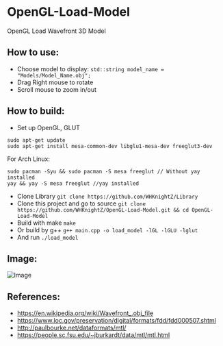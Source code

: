 # OpenGL-Load-Model

OpenGL Load Wavefront 3D Model 

## How to use:
- Choose model to display: `std::string model_name = "Models/Model_Name.obj";`
- Drag Right mouse to rotate
- Scroll mouse to zoom in/out

## How to build:
- Set up OpenGL, GLUT 
```
sudo apt-get update
sudo apt-get install mesa-common-dev libglu1-mesa-dev freeglut3-dev
```
For Arch Linux:
```
sudo pacman -Syu && sudo pacman -S mesa freeglut // Without yay installed
yay && yay -S mesa freeglut //yay installed
```
- Clone Library
`git clone https://github.com/WHKnightZ/Library`
- Clone this project and go to source
`git clone https://github.com/WHKnightZ/OpenGL-Load-Model.git && cd OpenGL-Load-Model`
- Build with make
`make`
- Or build by g++
`g++ main.cpp -o load_model -lGL -lGLU -lglut`
- And run
`./load_model`

## Image:

![Image](https://github.com/WHKnightZ/OpenGL-Load-Model/blob/master/test.png)

## References:

- https://en.wikipedia.org/wiki/Wavefront_.obj_file
- https://www.loc.gov/preservation/digital/formats/fdd/fdd000507.shtml
- http://paulbourke.net/dataformats/mtl/
- https://people.sc.fsu.edu/~jburkardt/data/mtl/mtl.html
